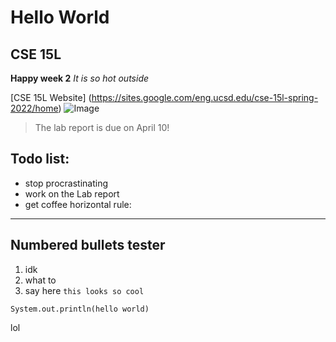 # Hello World 
## CSE 15L
**Happy week 2**
*It is so hot outside*

[CSE 15L Website] (https://sites.google.com/eng.ucsd.edu/cse-15l-spring-2022/home)
![Image](https://hips.hearstapps.com/hmg-prod.s3.amazonaws.com/images/dog-puppy-on-garden-royalty-free-image-1586966191.jpg?crop=0.752xw:1.00xh;0.175xw,0&resize=640:*)
> The lab report is due on April 10!
## Todo list:
* stop procrastinating 
* work on the Lab report 
* get coffee 
horizontal rule:
---
## Numbered bullets tester
1. idk 
2. what to
3. say here 
`this looks so cool`

```
System.out.println(hello world)
```
lol



